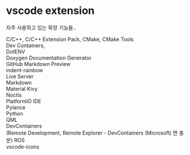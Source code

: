 # vscode extension
자주 사용하고 있는 확장 기능들..

C/C++, C/C++ Extension Pack, CMake, CMake Tools   
Dev Containers,  
DotENV   
Doxygen Documentation Generator  
GitHub Markdown Preview  
indent-rainbow   
Live Server  
Markdown   
Material Kivy  
Noctis    
PlatformIO IDE    
Pylance  
Python   
QML  
DevContainers  
(Remote Development, Remote Explorer - DevContainers (Microsoft) 면 충분)
ROS  
vscode-icons  



